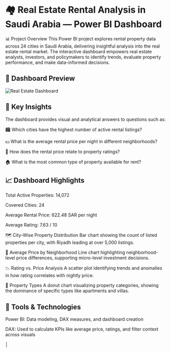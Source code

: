 # 🏘️ Real Estate Rental Analysis in Saudi Arabia — Power BI Dashboard
📊 Project Overview
This Power BI project explores rental property data across 24 cities in Saudi Arabia, delivering insightful analysis into the real estate rental market. The interactive dashboard empowers real estate analysts, investors, and policymakers to identify trends, evaluate property performance, and make data-informed decisions.
## 📸 Dashboard Preview

![Real Estate Dashboard]([./assets/dashboard_preview.png](https://raw.githubusercontent.com/ABUALHUSSEIN/real-estate/refs/heads/main/Real-estate.png))

## 📌 Key Insights
The dashboard provides visual and analytical answers to questions such as:

🏙 Which cities have the highest number of active rental listings?

💵 What is the average rental price per night in different neighborhoods?

🧠 How does the rental price relate to property ratings?

🏠 What is the most common type of property available for rent?

## 📈 Dashboard Highlights
Total Active Properties: 14,072

Covered Cities: 24

Average Rental Price: 622.48 SAR per night

Average Rating: 7.63 / 10

🗺 City-Wise Property Distribution
Bar chart showing the count of listed properties per city, with Riyadh leading at over 5,000 listings.

🧾 Average Price by Neighborhood
Line chart highlighting neighborhood-level price differences, supporting micro-level investment decisions.

📉 Rating vs. Price Analysis
A scatter plot identifying trends and anomalies in how rating correlates with nightly price.

🏡 Property Types
A donut chart visualizing property categories, showing the dominance of specific types like apartments and villas.

## 🧠 Tools & Technologies
Power BI: Data modeling, DAX measures, and dashboard creation

DAX: Used to calculate KPIs like average price, ratings, and filter context across visuals


│
